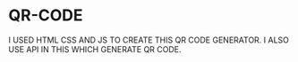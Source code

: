 # QR-CODE
I USED HTML CSS AND JS TO CREATE THIS QR CODE GENERATOR.
I ALSO USE API IN THIS WHICH GENERATE QR CODE.

